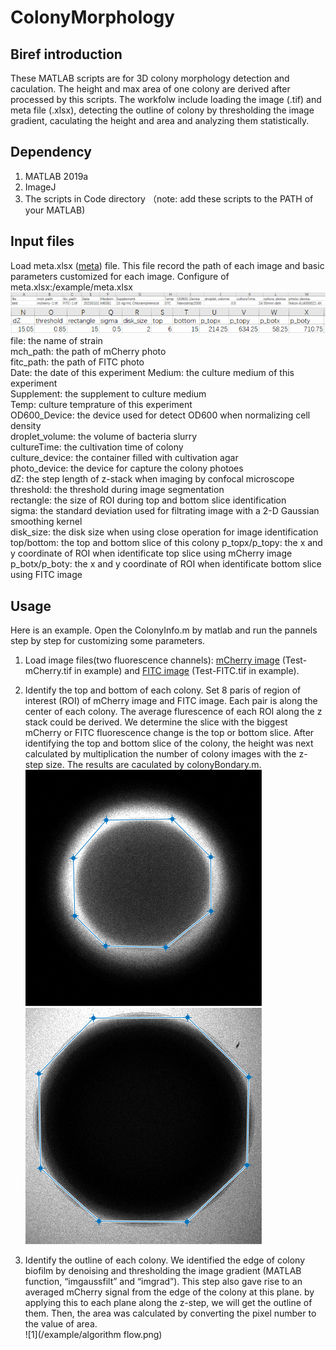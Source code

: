 # ColonyMorphology
## Biref introduction
These MATLAB scripts are for 3D colony morphology detection and caculation. The height and max area of one colony are derived after processed by this scripts. The workfolw include loading the image (.tif) and meta file (.xlsx), detecting the outline of colony by thresholding the image gradient, caculating the height and area and analyzing them statistically.
## Dependency
1. MATLAB 2019a
2. ImageJ 
3. The scripts in Code directory （note: add these scripts to the PATH of your MATLAB)
## Input files
Load meta.xlsx ([meta](/example/meta.xlsx)) file. This file record the path of each image and basic parameters customized for each image.
Configure of meta.xlsx:/example/meta.xlsx ![meta](/example/meta_example1.png)   
![meta](/example/meta_example2.png)   
file: the name of strain  
mch_path: the path of mCherry photo  
fitc_path: the path of FITC photo  
Date: the date of this experiment 
Medium: the culture medium of this experiment  
Supplement: the supplement to culture medium  
Temp: culture temprature of this experiment  
OD600_Device: the device used for detect OD600 when normalizing cell density  
droplet_volume: the volume of bacteria slurry  
cultureTime: the cultivation time of colony  
culture_device: the container filled with cultivation agar  
photo_device: the device for capture the colony photoes  
dZ: the step length of z-stack when imaging by confocal microscope  
threshold: the threshold during image segmentation  
rectangle: the size of ROI during top and bottom slice identification  
sigma: the standard deviation used for filtrating image with a 2-D Gaussian smoothing kernel  
disk_size: the disk size when using close operation for image identification  
top/bottom: the top and bottom slice of this colony
p_topx/p_topy: the x and y coordinate of ROI when identificate top slice using mCherry image  
p_botx/p_boty: the x and y coordinate of ROI when identificate bottom slice using FITC image  
## Usage
Here is an example. Open the ColonyInfo.m by matlab and run the pannels step by step for customizing some parameters. 
1. Load image files(two fluorescence channels): [mCherry image](/example/Test-mCherry.rar) (Test-mCherry.tif in example) and [FITC image](/example/Test-FITC.rar) (Test-FITC.tif in example).
2. Identify the top and bottom of each colony. Set 8 paris of region of interest (ROI) of mCherry image and FITC image. Each pair is along the center of each colony. The average flurescence of each ROI along the z stack could be derived. We determine the slice with the biggest mCherry or FITC fluorescence change is the top or bottom slice. After identifying the top and bottom slice of the colony, the height was next calculated by multiplication the number of colony images with the z-step size. The results are caculated by colonyBondary.m.  
![ROI](/example/ROI_mCherry.png) ![ROI](/example/ROI_FITC.png)

3. Identify the outline of each colony. We identified the edge of colony biofilm by denoising and thresholding the image gradient (MATLAB function, “imgaussfilt” and “imgrad”). This step also gave rise to an averaged mCherry signal from the edge of the colony at this plane. by applying this to each plane along the z-step, we will get the outline of them. Then, the area was calculated by converting the pixel number to the value of area.  
![1](/example/algorithm flow.png)
